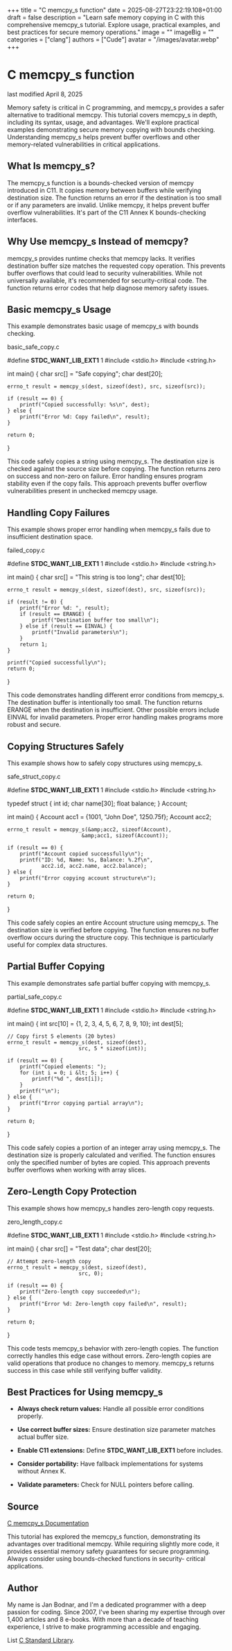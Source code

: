 +++
title = "C memcpy_s function"
date = 2025-08-27T23:22:19.108+01:00
draft = false
description = "Learn safe memory copying in C with this
comprehensive memcpy_s tutorial. Explore usage, practical examples, and best
practices for secure memory operations."
image = ""
imageBig = ""
categories = ["clang"]
authors = ["Cude"]
avatar = "/images/avatar.webp"
+++

# C memcpy_s function

last modified April 8, 2025

Memory safety is critical in C programming, and memcpy_s provides
a safer alternative to traditional memcpy. This tutorial covers
memcpy_s in depth, including its syntax, usage, and advantages.
We'll explore practical examples demonstrating secure memory copying with bounds
checking. Understanding memcpy_s helps prevent buffer overflows
and other memory-related vulnerabilities in critical applications.

## What Is memcpy_s?

The memcpy_s function is a bounds-checked version of memcpy
introduced in C11. It copies memory between buffers while verifying destination
size. The function returns an error if the destination is too small or if any
parameters are invalid. Unlike memcpy, it helps prevent buffer
overflow vulnerabilities. It's part of the C11 Annex K bounds-checking
interfaces.

## Why Use memcpy_s Instead of memcpy?

memcpy_s provides runtime checks that memcpy lacks.
It verifies destination buffer size matches the requested copy operation.
This prevents buffer overflows that could lead to security vulnerabilities.
While not universally available, it's recommended for security-critical code.
The function returns error codes that help diagnose memory safety issues.

## Basic memcpy_s Usage

This example demonstrates basic usage of memcpy_s with bounds
checking.

basic_safe_copy.c
  

#define __STDC_WANT_LIB_EXT1__ 1
#include &lt;stdio.h&gt;
#include &lt;string.h&gt;

int main() {
    char src[] = "Safe copying";
    char dest[20];
    
    errno_t result = memcpy_s(dest, sizeof(dest), src, sizeof(src));

    if (result == 0) {
        printf("Copied successfully: %s\n", dest);
    } else {
        printf("Error %d: Copy failed\n", result);
    }

    return 0;
}

This code safely copies a string using memcpy_s. The destination
size is checked against the source size before copying. The function returns
zero on success and non-zero on failure. Error handling ensures program
stability even if the copy fails. This approach prevents buffer overflow
vulnerabilities present in unchecked memcpy usage.

## Handling Copy Failures

This example shows proper error handling when memcpy_s fails due
to insufficient destination space.

failed_copy.c
  

#define __STDC_WANT_LIB_EXT1__ 1
#include &lt;stdio.h&gt;
#include &lt;string.h&gt;

int main() {
    char src[] = "This string is too long";
    char dest[10];
    
    errno_t result = memcpy_s(dest, sizeof(dest), src, sizeof(src));

    if (result != 0) {
        printf("Error %d: ", result);
        if (result == ERANGE) {
            printf("Destination buffer too small\n");
        } else if (result == EINVAL) {
            printf("Invalid parameters\n");
        }
        return 1;
    }

    printf("Copied successfully\n");
    return 0;
}

This code demonstrates handling different error conditions from
memcpy_s. The destination buffer is intentionally too small.
The function returns ERANGE when the destination is insufficient.
Other possible errors include EINVAL for invalid parameters.
Proper error handling makes programs more robust and secure.

## Copying Structures Safely

This example shows how to safely copy structures using memcpy_s.

safe_struct_copy.c
  

#define __STDC_WANT_LIB_EXT1__ 1
#include &lt;stdio.h&gt;
#include &lt;string.h&gt;

typedef struct {
    int id;
    char name[30];
    float balance;
} Account;

int main() {
    Account acc1 = {1001, "John Doe", 1250.75f};
    Account acc2;
    
    errno_t result = memcpy_s(&amp;acc2, sizeof(Account), 
                            &amp;acc1, sizeof(Account));

    if (result == 0) {
        printf("Account copied successfully\n");
        printf("ID: %d, Name: %s, Balance: %.2f\n", 
               acc2.id, acc2.name, acc2.balance);
    } else {
        printf("Error copying account structure\n");
    }

    return 0;
}

This code safely copies an entire Account structure using
memcpy_s. The destination size is verified before copying.
The function ensures no buffer overflow occurs during the structure copy.
This technique is particularly useful for complex data structures.

## Partial Buffer Copying

This example demonstrates safe partial buffer copying with
memcpy_s.

partial_safe_copy.c
  

#define __STDC_WANT_LIB_EXT1__ 1
#include &lt;stdio.h&gt;
#include &lt;string.h&gt;

int main() {
    int src[10] = {1, 2, 3, 4, 5, 6, 7, 8, 9, 10};
    int dest[5];
    
    // Copy first 5 elements (20 bytes)
    errno_t result = memcpy_s(dest, sizeof(dest), 
                           src, 5 * sizeof(int));

    if (result == 0) {
        printf("Copied elements: ");
        for (int i = 0; i &lt; 5; i++) {
            printf("%d ", dest[i]);
        }
        printf("\n");
    } else {
        printf("Error copying partial array\n");
    }

    return 0;
}

This code safely copies a portion of an integer array using
memcpy_s. The destination size is properly calculated and
verified. The function ensures only the specified number of bytes are
copied. This approach prevents buffer overflows when working with array
slices.

## Zero-Length Copy Protection

This example shows how memcpy_s handles zero-length copy
requests.

zero_length_copy.c
  

#define __STDC_WANT_LIB_EXT1__ 1
#include &lt;stdio.h&gt;
#include &lt;string.h&gt;

int main() {
    char src[] = "Test data";
    char dest[20];
    
    // Attempt zero-length copy
    errno_t result = memcpy_s(dest, sizeof(dest), 
                           src, 0);

    if (result == 0) {
        printf("Zero-length copy succeeded\n");
    } else {
        printf("Error %d: Zero-length copy failed\n", result);
    }

    return 0;
}

This code tests memcpy_s behavior with zero-length copies.
The function correctly handles this edge case without errors. Zero-length
copies are valid operations that produce no changes to memory.
memcpy_s returns success in this case while still verifying
buffer validity.

## Best Practices for Using memcpy_s

- **Always check return values:** Handle all possible error conditions properly.

- **Use correct buffer sizes:** Ensure destination size parameter matches actual buffer size.

- **Enable C11 extensions:** Define __STDC_WANT_LIB_EXT1__ before includes.

- **Consider portability:** Have fallback implementations for systems without Annex K.

- **Validate parameters:** Check for NULL pointers before calling.

## Source

[C memcpy_s Documentation](https://en.cppreference.com/w/c/string/byte/memcpy)

This tutorial has explored the memcpy_s function, demonstrating
its advantages over traditional memcpy. While requiring slightly
more code, it provides essential memory safety guarantees for secure
programming. Always consider using bounds-checked functions in security-
critical applications.

## Author

My name is Jan Bodnar, and I'm a dedicated programmer with a deep passion for
coding. Since 2007, I've been sharing my expertise through over 1,400 articles
and 8 e-books. With more than a decade of teaching experience, I strive to make
programming accessible and engaging.

List [C Standard Library](/all/#clang-std).